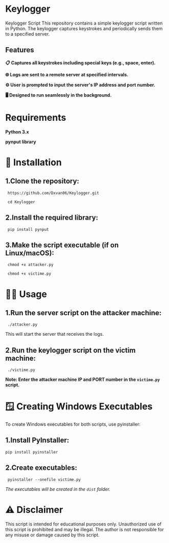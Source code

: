 # Keylogger
Keylogger Script This repository contains a simple keylogger script written in Python. The keylogger captures keystrokes and periodically sends them to a specified server.
## Features
**📋 Captures all keystrokes including special keys (e.g., space, enter).**

**🌐 Logs are sent to a remote server at specified intervals.**

**⚙️ User is prompted to input the server's IP address and port number.**

**🖥️ Designed to run seamlessly in the background.**
# Requirements
**Python 3.x**

**pynput library**
# 🚀 Installation

## 1.Clone the repository:

     https://github.com/Dxvan06/Keylogger.git 

     cd Keylogger 

## 2.Install the required library:

     pip install pynput 

## 3.Make the script executable (if on Linux/macOS):
     
     chmod +x attacker.py

     chmod +x victime.py 

# 🏃‍♂️ Usage

## 1.Run the server script on the attacker machine:
    
     ./attacker.py 

This will start the server that receives the logs.

## 2.Run the keylogger script on the victim machine:
    
     ./victime.py 

**Note: Enter the attacker machine IP and PORT number in the ``` victime.py ``` script.**

# 🪟 Creating Windows Executables

To create Windows executables for both scripts, use pyinstaller:

## 1.Install PyInstaller:
    
    pip install pyinstaller  

## 2.Create executables:

     
     pyinstaller --onefile victime.py

 *The executables will be created in the  ``dist`` folder.* 

# ⚠️ Disclaimer
This script is intended for educational purposes only. Unauthorized use of this script is prohibited and may be illegal. The author is not responsible for any misuse or damage caused by this script.




